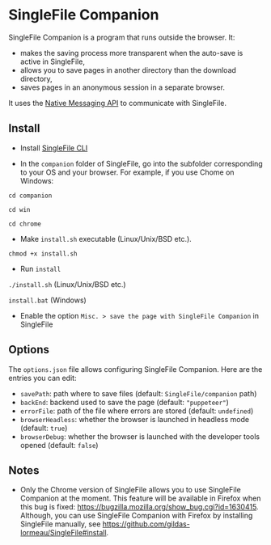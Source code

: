 # SingleFile Companion
SingleFile Companion is a program that runs outside the browser. It:
 - makes the saving process more transparent when the auto-save is active in SingleFile,  
 - allows you to save pages in another directory than the download directory,
 - saves pages in an anonymous session in a separate browser.
 
 It uses the [Native Messaging API](https://developer.mozilla.org/docs/Mozilla/Add-ons/WebExtensions/Native_messaging) to communicate with SingleFile.

## Install

 - Install [SingleFile CLI](https://github.com/gildas-lormeau/SingleFile/tree/master/cli)

 - In the `companion` folder of SingleFile, go into the subfolder corresponding to your OS and your browser. For example, if you use Chome on Windows:

`cd companion`

`cd win`

`cd chrome`

 - Make `install.sh` executable (Linux/Unix/BSD etc.).

`chmod +x install.sh`

 - Run `install`

`./install.sh` (Linux/Unix/BSD etc.)

`install.bat` (Windows)

 - Enable the option `Misc. > save the page with SingleFile Companion` in SingleFile

## Options

The `options.json` file allows configuring SingleFile Companion. Here are the entries you can edit:
 - `savePath`: path where to save files (default: `SingleFile/companion` path)
 - `backEnd`: backend used to save the page (default: `"puppeteer"`)
 - `errorFile`: path of the file where errors are stored (default: `undefined`)
 - `browserHeadless`: whether the browser is launched in headless mode (default: `true`)
 - `browserDebug`: whether the browser is launched with the developer tools opened (default: `false`)

## Notes

 - Only the Chrome version of SingleFile allows you to use SingleFile Companion at the moment. This feature will be available in Firefox when this bug is fixed: https://bugzilla.mozilla.org/show_bug.cgi?id=1630415. Although, you can use SingleFile Companion with Firefox by installing SingleFile manually, see https://github.com/gildas-lormeau/SingleFile#install.
